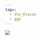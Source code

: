```yaml
---
tags:
  - 3te_Klasse
  - ggp
---
```

![](AB%20Liberalismus%20und%20capitalismus%2023-01-2025-05.excalidraw.svg)